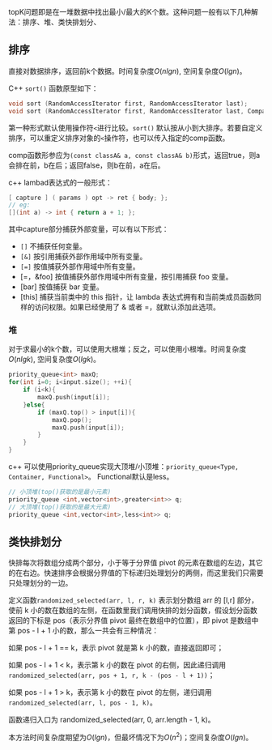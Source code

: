 topK问题即是在一堆数据中找出最小/最大的K个数。这种问题一般有以下几种解法：排序、堆、类快排划分、

## 排序

直接对数据排序，返回前k个数据。时间复杂度$O(nlgn)$, 空间复杂度$O(lgn)$。

C++ `sort()` 函数原型如下：

```c++
void sort (RandomAccessIterator first, RandomAccessIterator last);
void sort (RandomAccessIterator first, RandomAccessIterator last, Compare comp);
```

第一种形式默认使用操作符`<`进行比较。`sort()` 默认按从小到大排序。若要自定义排序，可以重定义排序对象的`<`操作符，也可以传入指定的comp函数。

comp函数形参应为`(const classA& a, const classA& b)`形式，返回true，则a会排在前，b在后；返回false，则b在前，a在后。

c++ lambad表达式的一般形式：
```c++
[ capture ] ( params ) opt -> ret { body; };
// eg:
[](int a) -> int { return a + 1; };
```
其中capture部分捕获外部变量，可以有以下形式：
- `[]` 不捕获任何变量。
- `[&]` 按引用捕获外部作用域中所有变量。
- `[=]` 按值捕获外部作用域中所有变量。
- [=，&foo] 按值捕获外部作用域中所有变量，按引用捕获 foo 变量。
- [bar] 按值捕获 bar 变量。
- [this] 捕获当前类中的 this 指针，让 lambda 表达式拥有和当前类成员函数同样的访问权限。如果已经使用了 & 或者 =，就默认添加此选项。

### 堆

对于求最小的k个数，可以使用大根堆；反之，可以使用小根堆。时间复杂度$O(nlgk)$, 空间复杂度$O(lgk)$。

```c++
priority_queue<int> maxQ;
for(int i=0; i<input.size(); ++i){
    if (i<k){
        maxQ.push(input[i]);
    }else{
        if (maxQ.top() > input[i]){
            maxQ.pop();
            maxQ.push(input[i]);
        }
    }
}
```

c++ 可以使用priority_queue实现大顶堆/小顶堆：`priority_queue<Type, Container, Functional>`。
Functional默认是less<int>。

```c++
// 小顶堆(top()获取的是最小元素)
priority_queue <int,vector<int>,greater<int>> q;
// 大顶堆(top()获取的是最大元素)
priority_queue <int,vector<int>,less<int>> q;
```

## 类快排划分

快排每次将数组分成两个部分，小于等于分界值 pivot 的元素在数组的左边，其它的在右边。快速排序会根据分界值的下标递归处理划分的两侧，而这里我们只需要只处理划分的一边。

定义函数`randomized_selected(arr, l, r, k)` 表示划分数组 arr 的 [l,r] 部分，使前 k 小的数在数组的左侧，在函数里我们调用快排的划分函数，假设划分函数返回的下标是 pos（表示分界值 pivot 最终在数组中的位置），即 pivot 是数组中第 pos - l + 1 小的数，那么一共会有三种情况：

如果 pos - l + 1 == k，表示 pivot 就是第 k 小的数，直接返回即可；

如果 pos - l + 1 < k，表示第 k 小的数在 pivot 的右侧，因此递归调用 `randomized_selected(arr, pos + 1, r, k - (pos - l + 1))`；

如果 pos - l + 1 > k，表示第 k 小的数在 pivot 的左侧，递归调用 `randomized_selected(arr, l, pos - 1, k)`。

函数递归入口为 randomized_selected(arr, 0, arr.length - 1, k)。

本方法时间复杂度期望为$O(lgn)$，但最坏情况下为$O(n^2)$；空间复杂度$O(lgn)$。
